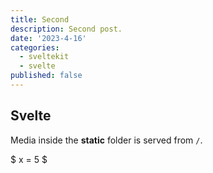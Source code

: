 ```yaml
---
title: Second
description: Second post.
date: '2023-4-16'
categories:
  - sveltekit
  - svelte
published: false
---
```


## Svelte

Media inside the **static** folder is served from `/`.


$ x = 5 $

